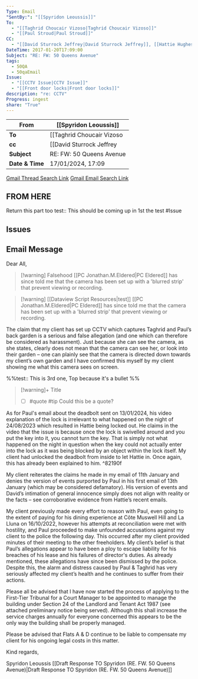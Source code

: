 ```yaml
---
Type: Email
"SentBy:": "[[Spyridon Leoussis]]"
To:
  - "[[Taghrid Choucair Vizoso|Taghrid Choucair Vizoso]]"
  - "[[Paul Stroud|Paul Stroud]]"
CC:
  - "[[David Sturrock Jeffrey|David Sturrock Jeffrey]], [[Hattie Hughes|Hattie Hughes]], [[Jonathan.M.Eldered|Jonathan.M.Eldered]], [[Adrienne Jeffrey|Adrienne Jeffrey]], can.mustafa@met.police.uk, [[Hazem El Akhnawy|Hazem El Akhnawy]]"
DateTime: 2017-01-20T17:09:00
Subject: "RE: FW: 50 Queens Avenue"
tags:
  - 50QA
  - 50qaEmail
Issue:
  - "[[CCTV Issue|CCTV Issue]]"
  - "[[Front door locks|Front door locks]]"
description: "re: CCTV"
Progress: ingest
share: "True"
---
```

| From | [[Spyridon Leoussis]] |
| ---- | ---- |
| **To** | [[Taghrid Choucair Vizoso|Taghrid Choucair Vizoso]]<br> [[Paul Stroud|Paul Stroud]] |
| **cc** | [[David Sturrock Jeffrey|David Sturrock Jeffrey]]<br> [[Hattie Hughes|Hattie Hughes]]<br> [[Jonathan.M.Eldered|Jonathan.M.Eldered]]<br> [[Adrienne Jeffrey|Adrienne Jeffrey]]<br> can.mustafa@met.police.uk<br> [[Hazem El Akhnawy|Hazem El Akhnawy]]|
| **Subject** | RE: FW: 50 Queens Avenue |
| **Date & Time** |17/01/2024, 17:09|
[Gmail Thread Search Link](https://mail.google.com/mail/u/0/#search/subject%3A(RE%3A%20FW%3A%2050%20Queens%20Avenue)%20after%3A2023%2F12%2F16%20before%3A2024%2F02%2F16)
[Gmail Email Search Link](https://mail.google.com/mail/u/0/#search/subject%3A(RE%3A%20FW%3A%2050%20Queens%20Avenue)%20after%3A2023%2F12%2F16%20before%3A2024%2F02%2F16)
## FROM HERE
Return this part too
test:: This should be coming up in 1st the test #Issue 


## Issues

## Email Message
Dear All,

> [!warning] Falsehood 
> [[PC Jonathan.M.Eldered|PC Eldered]] has since told me that the camera has been set up with a 'blurred strip' that prevent viewing or recording.


> [!warning] [[Dataview Script Resources|test]]
> [[PC Jonathan.M.Eldered|PC Eldered]] has since told me that the camera has been set up with a 'blurred strip' that prevent viewing or recording.


The claim that my client has set up CCTV which captures Taghrid and Paul’s back garden is a serious and false allegation (and one which can therefore be considered as harassment). Just because she can see the camera, as she states, clearly does not mean that the camera can see her, or look into their garden – one can plainly see that the camera is directed down towards my client’s own garden and I have confirmed this myself by my client showing me what this camera sees on screen.

%%test:: This is 3rd one, Top because it's a bullet
%%

> [!warning]+ Title
> - [ ] #quote #tip Could this be a quote?

As for Paul's email about the deadbolt sent on 13/01/2024, his video explanation of the lock is irrelevant to what happened on the night of 24/08/2023 which resulted in Hattie being locked out. He claims in the video that the issue is because once the lock is swivelled around and you put the key into it, you cannot turn the key. That is simply not what happened on the night in question when the key could not actually enter into the lock as it was being blocked by an object within the lock itself. My client had unlocked the deadbolt from inside to let Hattie in. Once again, this has already been explained to him. ^82190f

My client reiterates the claims he made in my email of 11th January and denies the version of events purported by Paul in his first email of 13th January (which may be considered defamatory). His version of events and David’s intimation of general innocence simply does not align with reality or the facts – see corroborative evidence from Hattie’s recent emails.

My client previously made every effort to reason with Paul, even going to the extent of paying for his dining experience at Côte Muswell Hill and La Lluna on 16/10/2022, however his attempts at reconciliation were met with hostility, and Paul proceeded to make unfounded accusations against my client to the police the following day. This occurred after my client provided minutes of their meeting to the other freeholders. My client’s belief is that Paul’s allegations appear to have been a ploy to escape liability for his breaches of his lease and his failures of director's duties. As already mentioned, these allegations have since been dismissed by the police. Despite this, the alarm and distress caused by Paul & Taghrid has very seriously affected my client’s health and he continues to suffer from their actions.

Please all be advised that I have now started the process of applying to the First-Tier Tribunal for a Court Manager to be appointed to manage the building under Section 24 of the Landlord and Tenant Act 1987 (see attached preliminary notice being served). Although this shall increase the service charges annually for everyone concerned this appears to be the only way the building shall be properly managed.

Please be advised that Flats A & D continue to be liable to compensate my client for his ongoing legal costs in this matter.

Kind regards,

Spyridon Leoussis
[[Draft Response TO Spyridon (RE. FW. 50 Queens Avenue)|Draft Response TO Spyridon (RE. FW. 50 Queens Avenue)]]
